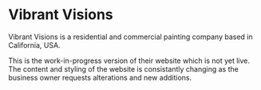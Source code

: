 # Vibrant Visions

Vibrant Visions is a residential and commercial painting company based in California, USA.

This is the work-in-progress version of their website which is not yet live. The content and styling of the website is consistantly changing as the business owner requests alterations and new additions.

